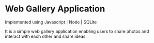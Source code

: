 <h1>Web Gallery Application</h1>

Implemented using Javascript | Node | SQLite

It is a simple web gallery application enabling users to share photos and interact with each other and share ideas.
